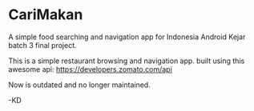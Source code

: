 # CariMakan
A simple food searching and navigation app for Indonesia Android Kejar batch 3 final project.

This is a simple restaurant browsing and navigation app. built using this awesome api:
https://developers.zomato.com/api

Now is outdated and no longer maintained.

-KD
